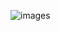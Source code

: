 
![images](https://github.com/Yalcinesra/Yalcinesra/assets/140017461/16518ee9-cce1-465b-9087-159dcd0e91f9)
